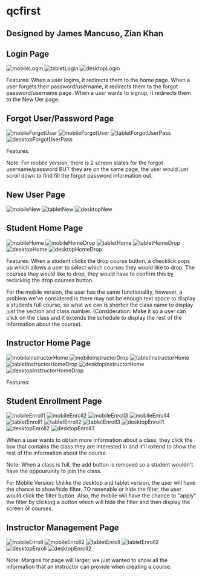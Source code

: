 # qcfirst

## Designed by James Mancuso, Zian Khan

<!--
You and your partner should commit and push your visual designs to your GitHub repository (qcfirst). You should then create a README (instructions below) including your visual designs and any other information you want to include about your site (features, contributors, purpose of the website, etc).
--> 

## Login Page
![mobileLogin](./images/mobile/login.png)
![tabletLogin](./images/tablet/login.png)
![desktopLogin](./images/desktop/login.png)

<p>Features: When a user logins, it redirects them to the home page. When a user forgets their password/username, it redirects them to the forgot password/username page. When a user wants to signup, it redirects them to the New Uer page.</p>


## Forgot User/Password Page
![mobileForgotUser](./images/mobile/forgot_username.png)
![mobileForgotUser](./images/mobile/forgot_password.png)
![tabletForgotUserPass](./images/tablet/forgot_user_password.png)
![desktopForgotUserPass](./images/desktop/forgot_user_pass.png)

<p>Features: </p>

<p>Note: For mobile version, there is 2 screen states for the forgot username/password BUT they are on the same page, the user would just scroll down to find fill the forgot password information out. </p>

## New User Page
![mobileNew](./images/mobile/create_user.png)
![tabletNew](./images/tablet/new_user.png)
![desktopNew](./images/desktop/new_user.png)

<p></p>



## Student Home Page 

![mobileHome](./images/mobile/student_home.png)
![mobileHomeDrop](./images/mobile/student_home_drop.png)
![tabletHome](./images/tablet/student_home1.png)
![tabletHomeDrop](./images/tablet/student_home2.png)
![desktopHome](./images/desktop/student_home.png)
![desktopHomeDrop](./images/desktop/student_home_drop.png)

<p> Features: When a student clicks the drop course button, a checklick pops up which allows a user to select which courses they would like to drop. The courses they would like to drop, they would have to confirm this by reclicking the drop courses button.</p>

<p>For the mobile version, the user has the same functionality, however, a problem we've considered is there may not be enough text space to display a students full course, so what we can is shorten the class name to display just the section and class number. (Consideration: Make it so a user can click on the class and it extends the schedule to display the rest of the information about the course).</p>




## Instructor Home Page
![mobileInstructorHome](./images/mobile/instructor_home1.png)
![mobileInstructorDrop](./images/mobile/instructor_home2.png)
![tabletInstructorHome](./images/tablet/instructor_home1.png)
![tabletInstructorHomeDrop](./images/tablet/instructor_home2.png)
![desktopInstructorHome](./images/desktop/instructor_home1.png)
![desktopInstructorHomeDrop](./images/desktop/instructor_home2.png)


<p>Features: </p>

## Student Enrollment Page
![mobileEnroll1](./images/mobile/student_enroll_filter.png)
![mobileEnroll2](./images/mobile/student_enroll_nonfilter.png)
![mobileEnroll3](./images/mobile/student_enroll_failed.png)
![mobileEnroll4](./images/mobile/student_enroll_sucess.png)
![tabletEnroll1](./images/tablet/student_enroll1.png)
![tabletEnroll2](./images/tablet/student_enroll2.png)
![tabletEnroll3](./images/tablet/student_enroll3.png)
![desktopEnroll1](./images/desktop/student_enroll1.png)
![desktopEnroll2](./images/desktop/student_enroll2.png)
![desktopEnroll3](./images/desktop/student_enroll3.png)

<p>When a user wants to obtain more information about a class, they click the box that contains the class they are interested in and it'll extend to show the rest of the information about the course.</p>

<p>Note: When a class is full, the add button is removed so a student wouldn't have the oppourunity to join the class.</p>

<p>For Mobile Version: Unlike the desktop and tablet version, the user will have the chance to show/hide filter. TO renenable or hide the filter, the user would click the filter button. Also, the mobile will have the chance to "apply" the filter by clicking a button which will hide the filter and then display the screen of courses.</p>


## Instructor Management Page
![mobileEnroll](./images/mobile/instructor_enroll1.png)
![mobileEnroll2](./images/mobile/instructor_enroll2.png)
![tabletEnroll](./images/tablet/instructor_enroll1.png)
![tabletEnroll2](./images/tablet/instructor_enroll2.png)
![desktopEnroll](./images/desktop/instructor_1.png)
![desktopEnroll2](./images/desktop/instructor_2.png)

<p>Note: Margins for page will larger, we just wanted to show all the information that an instructor can provide when creating a course.</p>


